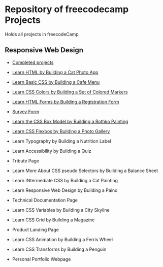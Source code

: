 # Repository of freecodecamp Projects

Holds all projects in freecodeCamp

## Responsive Web Design

- [Completed projects](https://vincentz-42.github.io/freecodecamp/)
- [Learn HTML by Building a Cat Photo App](https://github.com/VincentZ-42/freecodecamp/tree/main/responsiveWebDesign/CatPhotoApp)
- [Learn Basic CSS by Building a Cafe Menu](https://github.com/VincentZ-42/freecodecamp/tree/main/responsiveWebDesign/CafeMenu)
- [Learn CSS Colors by Building a Set of Colored Markers](https://github.com/VincentZ-42/freecodecamp/tree/main/responsiveWebDesign/ColorMarkers)
- [Learn HTML Forms by Building a Registration Form](https://github.com/VincentZ-42/freecodecamp/tree/main/responsiveWebDesign/RegistrationForm)
- [Survey Form](https://github.com/VincentZ-42/freecodecamp/tree/main/responsiveWebDesign/FitnessSurvey)

- [Learn the CSS Box Model by Building a Rothko Painting](https://github.com/VincentZ-42/freecodecamp/tree/main/responsiveWebDesign/RothkoPainting)
- [Learn CSS Flexbox by Building a Photo Gallery](https://github.com/VincentZ-42/freecodecamp/tree/main/responsiveWebDesign/CatGallery)
- Learn Typography by Building a Nutrition Label
- Learn Accessibility by Building a Quiz
- Tribute Page

- Learn More About CSS pseudo Selectors by Building a Balance Sheet
- Learn INtermediate CSS by Building a Cat Painting
- Learn Responsive Web Design by Building a Paino
- Technical Documentation Page

- Learn CSS Variables by Building a City Skyline
- Learn CSS Grid by Building a Magazine
- Product Landing Page

- Learn CSS Animation by Building a Ferris Wheel
- Learn CSS Transforms by Building a Penguin
- Personal Portfolio Webpage
